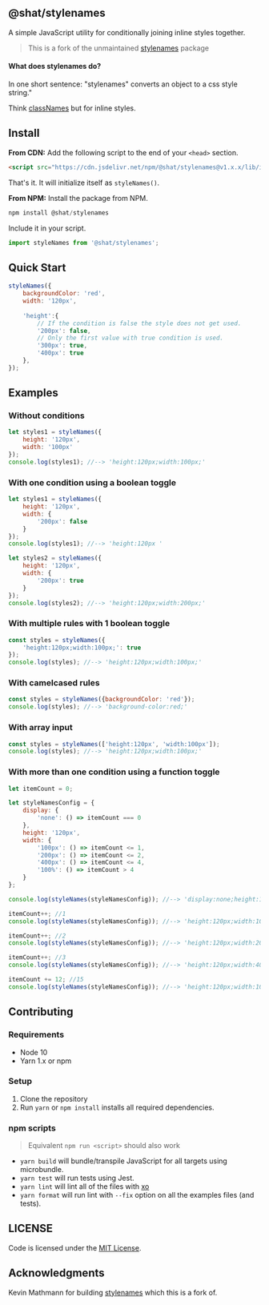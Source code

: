 ## @shat/stylenames

A simple JavaScript utility for conditionally joining inline styles together.

> This is a fork of the unmaintained [stylenames](https://github.com/kmathmann/stylenames) package

#### What does stylenames do?

In one short sentence: "stylenames" converts an object to a css style string."

Think [classNames](https://www.npmjs.com/package/classnames) but for inline styles.

## Install

**From CDN:** Add the following script to the end of your `<head>` section.
```html
<script src="https://cdn.jsdelivr.net/npm/@shat/stylenames@v1.x.x/lib/index.umd.js"></script>
```

That's it. It will initialize itself as `styleNames()`.

**From NPM:** Install the package from NPM.
```js
npm install @shat/stylenames
```

Include it in your script.

```javascript
import styleNames from '@shat/stylenames';
```


## Quick Start

```javascript
styleNames({
    backgroundColor: 'red',
    width: '120px',
    
    'height':{
        // If the condition is false the style does not get used.
        '200px': false,
        // Only the first value with true condition is used.
        '300px': true,
        '400px': true
    },
});
```

## Examples

### Without conditions

```javascript
let styles1 = styleNames({
    height: '120px',
    width: '100px'
});
console.log(styles1); //--> 'height:120px;width:100px;'
```
       
### With one condition using a boolean toggle

```javascript
let styles1 = styleNames({
    height: '120px',
    width: {
        '200px': false
    }
});
console.log(styles1); //--> 'height:120px '

let styles2 = styleNames({
    height: '120px',
    width: {
        '200px': true
    }
});
console.log(styles2); //--> 'height:120px;width:200px;'
```

### With multiple rules with 1 boolean toggle

```js
const styles = styleNames({
    'height:120px;width:100px;': true
});
console.log(styles); //--> 'height:120px;width:100px;'
```

### With camelcased rules

```js
const styles = styleNames({backgroundColor: 'red'});
console.log(styles); //--> 'background-color:red;'
```

### With array input

```js
const styles = styleNames(['height:120px', 'width:100px']);
console.log(styles); //--> 'height:120px;width:100px;'
```

### With more than one condition using a function toggle

```javascript
let itemCount = 0;

let styleNamesConfig = {
    display: {
        'none': () => itemCount === 0
    },
    height: '120px',
    width: {
        '100px': () => itemCount <= 1,
        '200px': () => itemCount <= 2,
        '400px': () => itemCount <= 4,
        '100%': () => itemCount > 4
    }
};

console.log(styleNames(styleNamesConfig)); //--> 'display:none;height:120px;width:100px;'

itemCount++; //1
console.log(styleNames(styleNamesConfig)); //--> 'height:120px;width:100px;'

itemCount++; //2
console.log(styleNames(styleNamesConfig)); //--> 'height:120px;width:200px;'

itemCount++; //3
console.log(styleNames(styleNamesConfig)); //--> 'height:120px;width:400px;'

itemCount += 12; //15
console.log(styleNames(styleNamesConfig)); //--> 'height:120px;width:100%;'
```

## Contributing

### Requirements

- Node 10
- Yarn 1.x or npm

### Setup

1. Clone the repository
2. Run `yarn` or `npm install` installs all required dependencies.

### npm scripts

> Equivalent `npm run <script>` should also work

- `yarn build` will bundle/transpile JavaScript for all targets using microbundle.
- `yarn test` will run tests using Jest.
- `yarn lint` will lint all of the files with [xo](https://github.com/xojs/xo)
- `yarn format` will run lint with `--fix` option on all the examples files (and tests).

## LICENSE

Code is licensed under the [MIT License](./LICENSE).

## Acknowledgments

Kevin Mathmann for building [stylenames](https://github.com/kmathmann/stylenames) which this is a fork of.
